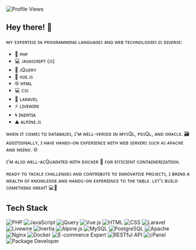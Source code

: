 ![Profile Views](https://komarev.com/ghpvc/?username=aashishhhhhh&color=green)

## Hey there! 👋

ᴍʏ ᴇxᴘᴇʀᴛɪꜱᴇ ɪɴ ᴘʀᴏɢʀᴀᴍᴍɪɴɢ ʟᴀɴɢᴜᴀɢᴇꜱ ᴀɴᴅ ᴡᴇʙ ᴛᴇᴄʜɴᴏʟᴏɢɪᴇꜱ ɪꜱ ᴅɪᴠᴇʀꜱᴇ:

- 🐘 ᴘʜᴘ
- 💻 ᴊᴀᴠᴀꜱᴄʀɪᴘᴛ (ᴊꜱ)
- 🍃 ᴊQᴜᴇʀʏ
- 🖖 ᴠᴜᴇ.ᴊꜱ
- 🌐 ʜᴛᴍʟ
- 💻 ᴄꜱꜱ
- 🚀 ʟᴀʀᴀᴠᴇʟ
- ⚡ ʟɪᴠᴇᴡɪʀᴇ
- 🌀 ɪɴᴇʀᴛɪᴀ
- ⛰️ ᴀʟᴘɪɴᴇ.ᴊꜱ

ᴡʜᴇɴ ɪᴛ ᴄᴏᴍᴇꜱ ᴛᴏ ᴅᴀᴛᴀʙᴀꜱᴇꜱ, ɪ'ᴍ ᴡᴇʟʟ-ᴠᴇʀꜱᴇᴅ ɪɴ ᴍʏꜱQʟ, ᴘɢꜱQʟ, ᴀɴᴅ ᴏʀᴀᴄʟᴇ. 🗃️ ᴀᴅᴅɪᴛɪᴏɴᴀʟʟʏ, ɪ ʜᴀᴠᴇ ʜᴀɴᴅꜱ-ᴏɴ ᴇxᴘᴇʀɪᴇɴᴄᴇ ᴡɪᴛʜ ᴡᴇʙ ꜱᴇʀᴠᴇʀꜱ ꜱᴜᴄʜ ᴀꜱ ᴀᴘᴀᴄʜᴇ ᴀɴᴅ ɴɢɪɴx. 🌐

ɪ'ᴍ ᴀʟꜱᴏ ᴡᴇʟʟ-ᴀᴄQᴜᴀɪɴᴛᴇᴅ ᴡɪᴛʜ ᴅᴏᴄᴋᴇʀ 🐳 ꜰᴏʀ ᴇꜰꜰɪᴄɪᴇɴᴛ ᴄᴏɴᴛᴀɪɴᴇʀɪᴢᴀᴛɪᴏɴ.

ʀᴇᴀᴅʏ ᴛᴏ ᴛᴀᴄᴋʟᴇ ᴄʜᴀʟʟᴇɴɢᴇꜱ ᴀɴᴅ ᴄᴏɴᴛʀɪʙᴜᴛᴇ ᴛᴏ ɪɴɴᴏᴠᴀᴛɪᴠᴇ ᴘʀᴏᴊᴇᴄᴛꜱ, ɪ ʙʀɪɴɢ ᴀ ᴡᴇᴀʟᴛʜ ᴏꜰ ᴋɴᴏᴡʟᴇᴅɢᴇ ᴀɴᴅ ʜᴀɴᴅꜱ-ᴏɴ ᴇxᴘᴇʀɪᴇɴᴄᴇ ᴛᴏ ᴛʜᴇ ᴛᴀʙʟᴇ. ʟᴇᴛ'ꜱ ʙᴜɪʟᴅ ꜱᴏᴍᴇᴛʜɪɴɢ ɢʀᴇᴀᴛ! 💻🚀

## Tech Stack

![PHP](https://img.shields.io/badge/PHP-777BB4?style=for-the-badge&logo=php&logoColor=white)
![JavaScript](https://img.shields.io/badge/JavaScript-323330?style=for-the-badge&logo=javascript&logoColor=F7DF1E)
![jQuery](https://img.shields.io/badge/jQuery-0769AD?style=for-the-badge&logo=jquery&logoColor=white)
![Vue.js](https://img.shields.io/badge/Vue.js-35495E?style=for-the-badge&logo=vue.js&logoColor=4FC08D)
![HTML](https://img.shields.io/badge/HTML5-E34F26?style=for-the-badge&logo=html5&logoColor=white)
![CSS](https://img.shields.io/badge/CSS3-1572B6?style=for-the-badge&logo=css3&logoColor=white)
![Laravel](https://img.shields.io/badge/Laravel-FF2D20?style=for-the-badge&logo=laravel&logoColor=white)
![Livewire](https://img.shields.io/badge/Livewire-4AB197?style=for-the-badge&logo=livewire&logoColor=white)
![Inertia](https://img.shields.io/badge/Inertia-2B579A?style=for-the-badge&logo=inertia&logoColor=white)
![Alpine.js](https://img.shields.io/badge/Alpine.js-8BC0D0?style=for-the-badge&logo=alpine.js&logoColor=white)
![MySQL](https://img.shields.io/badge/MySQL-4479A1?style=for-the-badge&logo=mysql&logoColor=white)
![PostgreSQL](https://img.shields.io/badge/PostgreSQL-336791?style=for-the-badge&logo=postgresql&logoColor=white)
![Apache](https://img.shields.io/badge/Apache-D22128?style=for-the-badge&logo=apache&logoColor=white)
![Nginx](https://img.shields.io/badge/Nginx-009639?style=for-the-badge&logo=nginx&logoColor=white)
![Docker](https://img.shields.io/badge/Docker-2496ED?style=for-the-badge&logo=docker&logoColor=white)
![E-commerce Expert](https://img.shields.io/badge/E--commerce%20Expert-FF5733?style=for-the-badge&logo=shopify&logoColor=white)
![RESTful API](https://img.shields.io/badge/RESTful_API-009688?style=for-the-badge&logo=api&logoColor=white)
![cPanel](https://img.shields.io/badge/cPanel-FF6C2C?style=for-the-badge&logo=cpanel&logoColor=white)
![Package Developer](https://img.shields.io/badge/Package%20Developer-007ACC?style=for-the-badge&logo=packagist&logoColor=white)



